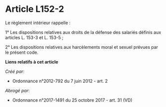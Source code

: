 # Article L152-2

Le règlement intérieur rappelle : 

1° Les dispositions relatives aux droits de la défense des salariés définis aux articles L. 153-3 et L. 153-5 ; 

2° Les dispositions relatives aux harcèlements moral et sexuel prévues par le présent code.

**Liens relatifs à cet article**

_Créé par_:

  - Ordonnance n°2012-792 du 7 juin 2012 - art. 2

_Abrogé par_:

  - Ordonnance n°2017-1491 du 25 octobre 2017 - art. 31 (VD)
